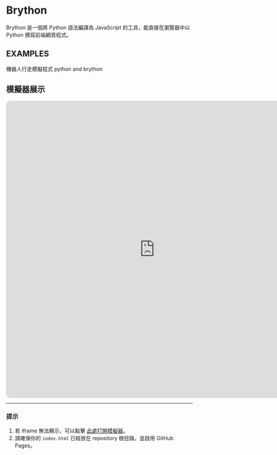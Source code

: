 # Brython

Brython 是一個將 Python 語法編譯為 JavaScript 的工具，能直接在瀏覽器中以 Python 撰寫前端網頁程式。
## EXAMPLES
機器人行走模擬程式 python and brython

## 模擬器展示

<iframe src="https://leceichen.github.io/w7-Brython/" 
        width="800" height="800" 
        style="border:1px solid #ccc; border-radius:10px;">
  您的瀏覽器不支援 iframe。
</iframe>

---

### 提示

1. 若 iframe 無法顯示，可以點擊 [此處打開模擬器](https://leceichen.github.io/w7-Brython/)。
2. 請確保你的 `index.html` 已經放在 repository 根目錄，並啟用 GitHub Pages。

